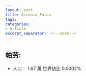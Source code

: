 ```yaml
---
layout: post
title: Oceania_Palau
tags: 
categories:
- Article
excerpt_separator:  <!--more-->
---
```

## 帕劳:
- 人口： 1.67 萬 世界佔比 0.0002%
